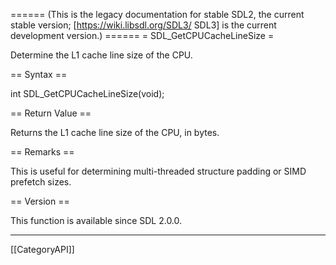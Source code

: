 ====== (This is the legacy documentation for stable SDL2, the current stable version; [https://wiki.libsdl.org/SDL3/ SDL3] is the current development version.) ======
= SDL_GetCPUCacheLineSize =

Determine the L1 cache line size of the CPU.

== Syntax ==

<syntaxhighlight lang='c'>
int SDL_GetCPUCacheLineSize(void);
</syntaxhighlight>

== Return Value ==

Returns the L1 cache line size of the CPU, in bytes.

== Remarks ==

This is useful for determining multi-threaded structure padding or SIMD
prefetch sizes.

== Version ==

This function is available since SDL 2.0.0.

----
[[CategoryAPI]]


